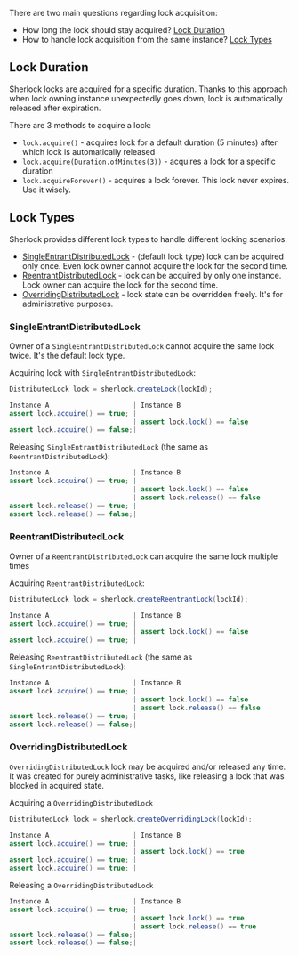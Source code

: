 There are two main questions regarding lock acquisition:

- How long the lock should stay acquired? [Lock Duration](#lock-duration)
- How to handle lock acquisition from the same instance? [Lock Types](#lock-types)

## Lock Duration

Sherlock locks are acquired for a specific duration.
Thanks to this approach when lock owning instance unexpectedly goes down,
lock is automatically released after expiration.

There are 3 methods to acquire a lock:

- `lock.acquire()` - acquires lock for a default duration (5 minutes) after which lock is automatically released
- `lock.acquire(Duration.ofMinutes(3))` - acquires a lock for a specific duration
- `lock.acquireForever()` - acquires a lock forever. This lock never expires. Use it wisely.

## Lock Types

Sherlock provides different lock types to handle different locking scenarios:

- [SingleEntrantDistributedLock](#singleentrantdistributedlock) - (default lock type) lock can be acquired only once. Even lock owner cannot acquire the lock for the second time.
- [ReentrantDistributedLock](#reentrantdistributedlock) - lock can be acquired by only one instance. Lock owner can acquire the lock for the second time.
- [OverridingDistributedLock](#overridingdistributedlock) - lock state can be overridden freely. It's for administrative purposes.


### SingleEntrantDistributedLock

Owner of a `SingleEntrantDistributedLock` cannot acquire the same lock twice. It's the default lock type.

Acquiring lock with `SingleEntrantDistributedLock`:

```java
DistributedLock lock = sherlock.createLock(lockId);

Instance A                     | Instance B
assert lock.acquire() == true; |
                               | assert lock.lock() == false
assert lock.acquire() == false;|
```

Releasing `SingleEntrantDistributedLock` (the same as `ReentrantDistributedLock`):
```java
Instance A                     | Instance B
assert lock.acquire() == true; |
                               | assert lock.lock() == false
                               | assert lock.release() == false
assert lock.release() == true; |
assert lock.release() == false;|
```

### ReentrantDistributedLock

Owner of a `ReentrantDistributedLock` can acquire the same lock multiple times

Acquiring `ReentrantDistributedLock`:
```java
DistributedLock lock = sherlock.createReentrantLock(lockId);

Instance A                     | Instance B
assert lock.acquire() == true; |
                               | assert lock.lock() == false
assert lock.acquire() == true; |
```

Releasing `ReentrantDistributedLock` (the same as `SingleEntrantDistributedLock`):
```java
Instance A                     | Instance B
assert lock.acquire() == true; |
                               | assert lock.lock() == false
                               | assert lock.release() == false
assert lock.release() == true; |
assert lock.release() == false;|
```

### OverridingDistributedLock

`OverridingDistributedLock` lock may be acquired and/or released any time.
It was created for purely administrative tasks, like releasing a lock that was blocked in acquired state. 

Acquiring a `OverridingDistributedLock`
```java
DistributedLock lock = sherlock.createOverridingLock(lockId);

Instance A                     | Instance B
assert lock.acquire() == true; |
                               | assert lock.lock() == true
assert lock.acquire() == true; |
assert lock.acquire() == true; |
```

Releasing a `OverridingDistributedLock`
```java
Instance A                     | Instance B
assert lock.acquire() == true; |
                               | assert lock.lock() == true
                               | assert lock.release() == true
assert lock.release() == false;|
assert lock.release() == false;|
```
